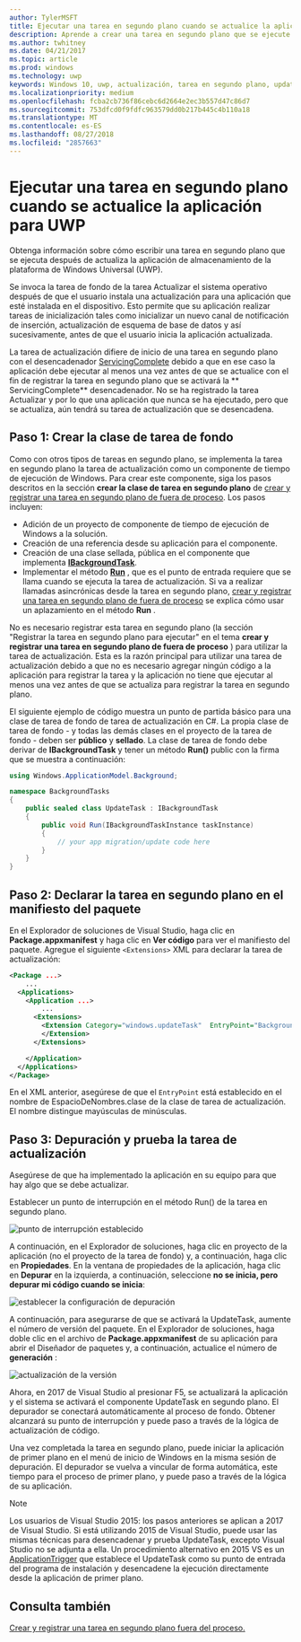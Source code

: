```yaml
---
author: TylerMSFT
title: Ejecutar una tarea en segundo plano cuando se actualice la aplicación para UWP
description: Aprende a crear una tarea en segundo plano que se ejecute cuando se actualice la aplicación de la tienda de la Plataforma universal de Windows (UWP).
ms.author: twhitney
ms.date: 04/21/2017
ms.topic: article
ms.prod: windows
ms.technology: uwp
keywords: Windows 10, uwp, actualización, tarea en segundo plano, updatetask, tarea en segundo plano
ms.localizationpriority: medium
ms.openlocfilehash: fcba2cb736f86cebc6d2664e2ec3b557d47c86d7
ms.sourcegitcommit: 753dfcd0f9fdfc963579dd0b217b445c4b110a18
ms.translationtype: MT
ms.contentlocale: es-ES
ms.lasthandoff: 08/27/2018
ms.locfileid: "2857663"
---
```

# <a name="run-a-background-task-when-your-uwp-app-is-updated"></a>Ejecutar una tarea en segundo plano cuando se actualice la aplicación para UWP

Obtenga información sobre cómo escribir una tarea en segundo plano que se ejecuta después de actualiza la aplicación de almacenamiento de la plataforma de Windows Universal (UWP).

Se invoca la tarea de fondo de la tarea Actualizar el sistema operativo después de que el usuario instala una actualización para una aplicación que esté instalada en el dispositivo. Esto permite que su aplicación realizar tareas de inicialización tales como inicializar un nuevo canal de notificación de inserción, actualización de esquema de base de datos y así sucesivamente, antes de que el usuario inicia la aplicación actualizada.

La tarea de actualización difiere de inicio de una tarea en segundo plano con el desencadenador [ServicingComplete](https://docs.microsoft.com/uwp/api/Windows.ApplicationModel.Background.SystemTriggerType) debido a que en ese caso la aplicación debe ejecutar al menos una vez antes de que se actualice con el fin de registrar la tarea en segundo plano que se activará la ** ServicingComplete** desencadenador.  No se ha registrado la tarea Actualizar y por lo que una aplicación que nunca se ha ejecutado, pero que se actualiza, aún tendrá su tarea de actualización que se desencadena.

## <a name="step-1-create-the-background-task-class"></a>Paso 1: Crear la clase de tarea de fondo

Como con otros tipos de tareas en segundo plano, se implementa la tarea en segundo plano la tarea de actualización como un componente de tiempo de ejecución de Windows. Para crear este componente, siga los pasos descritos en la sección **crear la clase de tarea en segundo plano** de [crear y registrar una tarea en segundo plano de fuera de proceso](https://docs.microsoft.com/windows/uwp/launch-resume/create-and-register-a-background-task). Los pasos incluyen:

- Adición de un proyecto de componente de tiempo de ejecución de Windows a la solución.
- Creación de una referencia desde su aplicación para el componente.
- Creación de una clase sellada, pública en el componente que implementa [**IBackgroundTask**](https://msdn.microsoft.com/library/windows/apps/br224794).
- Implementar el método [**Run**](https://msdn.microsoft.com/library/windows/apps/br224811) , que es el punto de entrada requiere que se llama cuando se ejecuta la tarea de actualización. Si va a realizar llamadas asincrónicas desde la tarea en segundo plano, [crear y registrar una tarea en segundo plano de fuera de proceso](https://docs.microsoft.com/windows/uwp/launch-resume/create-and-register-a-background-task) se explica cómo usar un aplazamiento en el método **Run** .

No es necesario registrar esta tarea en segundo plano (la sección "Registrar la tarea en segundo plano para ejecutar" en el tema **crear y registrar una tarea en segundo plano de fuera de proceso** ) para utilizar la tarea de actualización. Esta es la razón principal para utilizar una tarea de actualización debido a que no es necesario agregar ningún código a la aplicación para registrar la tarea y la aplicación no tiene que ejecutar al menos una vez antes de que se actualiza para registrar la tarea en segundo plano.

El siguiente ejemplo de código muestra un punto de partida básico para una clase de tarea de fondo de tarea de actualización en C#. La propia clase de tarea de fondo - y todas las demás clases en el proyecto de la tarea de fondo - deben ser **público** y **sellado**. La clase de tarea de fondo debe derivar de **IBackgroundTask** y tener un método **Run()** public con la firma que se muestra a continuación:

```cs
using Windows.ApplicationModel.Background;

namespace BackgroundTasks
{
    public sealed class UpdateTask : IBackgroundTask
    {
        public void Run(IBackgroundTaskInstance taskInstance)
        {
            // your app migration/update code here
        }
    }
}
```

## <a name="step-2-declare-your-background-task-in-the-package-manifest"></a>Paso 2: Declarar la tarea en segundo plano en el manifiesto del paquete

En el Explorador de soluciones de Visual Studio, haga clic en **Package.appxmanifest** y haga clic en **Ver código** para ver el manifiesto del paquete. Agregue el siguiente `<Extensions>` XML para declarar la tarea de actualización:

```XML
<Package ...>
    ...
  <Applications>  
    <Application ...>  
        ...
      <Extensions>  
        <Extension Category="windows.updateTask"  EntryPoint="BackgroundTasks.UpdateTask">  
        </Extension>  
      </Extensions>

    </Application>  
  </Applications>  
</Package>
```

En el XML anterior, asegúrese de que el `EntryPoint` está establecido en el nombre de EspacioDeNombres.clase de la clase de tarea de actualización. El nombre distingue mayúsculas de minúsculas.

## <a name="step-3-debugtest-your-update-task"></a>Paso 3: Depuración y prueba la tarea de actualización

Asegúrese de que ha implementado la aplicación en su equipo para que hay algo que se debe actualizar.

Establecer un punto de interrupción en el método Run() de la tarea en segundo plano.

![punto de interrupción establecido](images/run-func-breakpoint.png)

A continuación, en el Explorador de soluciones, haga clic en proyecto de la aplicación (no el proyecto de la tarea de fondo) y, a continuación, haga clic en **Propiedades**. En la ventana de propiedades de la aplicación, haga clic en **Depurar** en la izquierda, a continuación, seleccione **no se inicia, pero depurar mi código cuando se inicia**:

![establecer la configuración de depuración](images/do-not-launch-but-debug.png)

A continuación, para asegurarse de que se activará la UpdateTask, aumente el número de versión del paquete. En el Explorador de soluciones, haga doble clic en el archivo de **Package.appxmanifest** de su aplicación para abrir el Diseñador de paquetes y, a continuación, actualice el número de **generación** :

![actualización de la versión](images/bump-version.png)

Ahora, en 2017 de Visual Studio al presionar F5, se actualizará la aplicación y el sistema se activará el componente UpdateTask en segundo plano. El depurador se conectará automáticamente al proceso de fondo. Obtener alcanzará su punto de interrupción y puede paso a través de la lógica de actualización de código.

Una vez completada la tarea en segundo plano, puede iniciar la aplicación de primer plano en el menú de inicio de Windows en la misma sesión de depuración. El depurador se vuelva a vincular de forma automática, este tiempo para el proceso de primer plano, y puede paso a través de la lógica de su aplicación.

> [!NOTE]
> Los usuarios de Visual Studio 2015: los pasos anteriores se aplican a 2017 de Visual Studio. Si está utilizando 2015 de Visual Studio, puede usar las mismas técnicas para desencadenar y prueba UpdateTask, excepto Visual Studio no se adjunta a ella. Un procedimiento alternativo en 2015 VS es un [ApplicationTrigger](https://docs.microsoft.com/windows/uwp/launch-resume/trigger-background-task-from-app) que establece el UpdateTask como su punto de entrada del programa de instalación y desencadene la ejecución directamente desde la aplicación de primer plano.

## <a name="see-also"></a>Consulta también

[Crear y registrar una tarea en segundo plano fuera del proceso.](https://docs.microsoft.com/windows/uwp/launch-resume/create-and-register-a-background-task)
